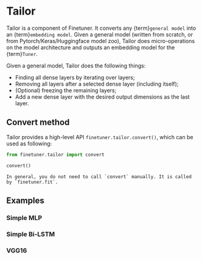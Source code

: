# Tailor

Tailor is a component of Finetuner. It converts any {term}`general model` into an {term}`embedding model`. Given a general model (written from scratch, or from Pytorch/Keras/Huggingface model zoo), Tailor does micro-operations on the model architecture and outputs an embedding model for the {term}`Tuner`. 

Given a general model, Tailor does the following things:
- Finding all dense layers by iterating over layers;
- Removing all layers after a selected dense layer (including itself);
- (Optional) freezing the remaining layers;
- Add a new dense layer with the desired output dimensions as the last layer.


## Convert method

Tailor provides a high-level API `finetuner.tailor.convert()`, which can be used as following:

```python
from finetuner.tailor import convert

convert()
```

```{tip}
In general, you do not need to call `convert` manually. It is called by `finetuner.fit`. 
```


## Examples

### Simple MLP

### Simple Bi-LSTM

### VGG16